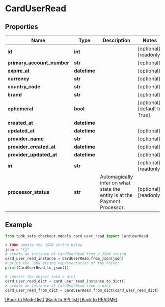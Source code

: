 # CardUserRead



## Properties

Name | Type | Description | Notes
------------ | ------------- | ------------- | -------------
**id** | **int** |  | [optional] [readonly] 
**primary_account_number** | **str** |  | [optional] 
**expire_at** | **datetime** |  | [optional] 
**currency** | **str** |  | [optional] 
**country_code** | **str** |  | [optional] 
**brand** | **str** |  | [optional] 
**ephemeral** | **bool** |  | [optional] [default to True]
**created_at** | **datetime** |  | 
**updated_at** | **datetime** |  | [optional] 
**provider_name** | **str** |  | [optional] 
**provider_created_at** | **datetime** |  | [optional] 
**provider_updated_at** | **datetime** |  | [optional] 
**iri** | **str** |  | [optional] [readonly] 
**processor_status** | **str** | Automagically infer on what state the entity is at the Payment Processor. | [optional] [readonly] 

## Example

```python
from tpdk_safe_checkout.models.card_user_read import CardUserRead

# TODO update the JSON string below
json = "{}"
# create an instance of CardUserRead from a JSON string
card_user_read_instance = CardUserRead.from_json(json)
# print the JSON string representation of the object
print(CardUserRead.to_json())

# convert the object into a dict
card_user_read_dict = card_user_read_instance.to_dict()
# create an instance of CardUserRead from a dict
card_user_read_from_dict = CardUserRead.from_dict(card_user_read_dict)
```
[[Back to Model list]](../README.md#documentation-for-models) [[Back to API list]](../README.md#documentation-for-api-endpoints) [[Back to README]](../README.md)



